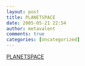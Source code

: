 ```yaml
---
layout: post
title: PLANETSPACE
date: 2005-05-21 22:54
author: metavalent
comments: true
categories: [Uncategorized]
---
```

<a href="http://www.planetspace.org/">PLANETSPACE</a>
